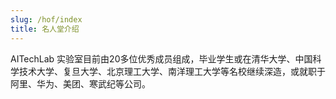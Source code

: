 ```yaml
---
slug: /hof/index
title: 名人堂介绍
---
```


AITechLab 实验室目前由20多位优秀成员组成，毕业学生或在清华大学、中国科学技术大学、复旦大学、北京理工大学、南洋理工大学等名校继续深造，或就职于阿里、华为、美团、寒武纪等公司。
